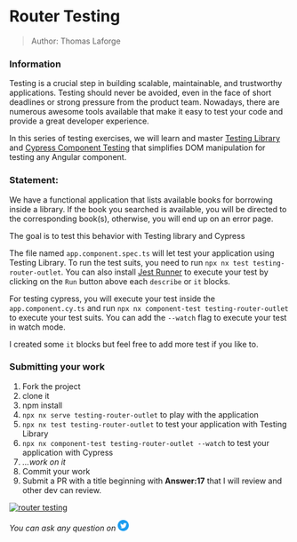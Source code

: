 <h1>Router Testing</h1>

> Author: Thomas Laforge

### Information

Testing is a crucial step in building scalable, maintainable, and trustworthy applications.
Testing should never be avoided, even in the face of short deadlines or strong pressure from the product team.
Nowadays, there are numerous awesome tools available that make it easy to test your code and provide a great developer experience.

In this series of testing exercises, we will learn and master [Testing Library](https://testing-library.com/docs/) and [Cypress Component Testing](https://docs.cypress.io/guides/component-testing/angular/overview) that simplifies DOM manipulation for testing any Angular component.

### Statement:

We have a functional application that lists available books for borrowing inside a library. If the book you searched is available, you will be directed to the corresponding book(s), otherwise, you will end up on an error page.

The goal is to test this behavior with Testing library and Cypress

The file named `app.component.spec.ts` will let test your application using Testing Library. To run the test suits, you need to run `npx nx test testing-router-outlet`. You can also install [Jest Runner](https://marketplace.visualstudio.com/items?itemName=firsttris.vscode-jest-runner) to execute your test by clicking on the `Run` button above each `describe` or `it` blocks.

For testing cypress, you will execute your test inside the `app.component.cy.ts` and run `npx nx component-test testing-router-outlet` to execute your test suits. You can add the `--watch` flag to execute your test in watch mode.

I created some `it` blocks but feel free to add more test if you like to.

### Submitting your work

1. Fork the project
2. clone it
3. npm install
4. `npx nx serve testing-router-outlet` to play with the application
5. `npx nx test testing-router-outlet` to test your application with Testing Library
6. `npx nx component-test testing-router-outlet --watch` to test your application with Cypress
7. _...work on it_
8. Commit your work
9. Submit a PR with a title beginning with **Answer:17** that I will review and other dev can review.

<a href="https://github.com/tomalaforge/angular-challenges/pulls?q=label%3A17+label%3Aanswer"><img src="https://img.shields.io/badge/-Solutions-green" alt="router testing"/></a>

<!-- <a href='https://github.com/tomalaforge/angular-challenges/pulls?q=label%3A17+label%3A"answer+author"'><img src="https://img.shields.io/badge/-Author solution-important" alt="router testing solution author"/></a>
<a href="{Blog post url}" target="_blank" rel="noopener noreferrer"><img src="https://img.shields.io/badge/-Blog post explanation-blue" alt="router testing blog article"/></a> -->

_You can ask any question on_ <a href="https://twitter.com/laforge_toma" target="_blank" rel="noopener noreferrer"><img src="./../../logo/twitter.svg" height=20px alt="twitter"/></a>
